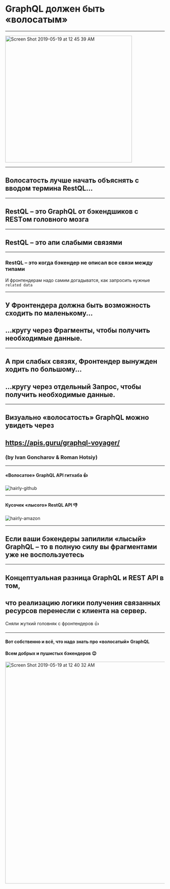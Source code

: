 
# GraphQL должен быть <span class="red">«волосатым»</span>

-----

<a href="https://user-images.githubusercontent.com/1946920/57199292-26073300-6f9f-11e9-886d-0cd8d84eac16.png" target="_blank"><img style="width: 400px;" class="plain" alt="Screen Shot 2019-05-19 at 12 45 39 AM" src="https://user-images.githubusercontent.com/1946920/57974374-d3833900-79d8-11e9-9302-1ec7e530bea8.png">
</a>

-----

## Волосатость лучше начать объяснять с вводом термина <span class="red">RestQL</span>...

-----

## <span class="red">RestQL</span> – это GraphQL от бэкендшиков с RESTом головного мозга

-----

## <span class="red">RestQL</span> – это апи слабыми связями

-----

### <span class="red">RestQL</span> – это когда бэкендер не описал все связи между типами

<span>И фронтендерам надо самим догадыватся, как запросить нужные `related data`</span> <!-- .element: class="fragment" -->

-----

## У Фронтендера должна быть возможность <span class="green">сходить по маленькому...</span>

<h2 class="fragment"><span class="green">...кругу</span> через Фрагменты, чтобы получить необходимые данные.</h2>

-----

## А при слабых связях, Фронтендер вынужден <span class="red">ходить по большому...</span>

<h2 class="fragment"><span class="red">...кругу</span> через отдельный Запрос, чтобы получить необходимые данные.</h2>

-----

## Визуально «волосатость» GraphQL можно увидеть через <!-- .element: class="orange" -->

## <https://apis.guru/graphql-voyager/>

### (by Ivan Goncharov & Roman Hotsiy)

-----

#### «Волосатое» GraphQL API гитхаба  👍 <!-- .element: class="green" -->

![hairly-github](https://user-images.githubusercontent.com/1946920/57200267-b0ee2a80-6fab-11e9-9c76-6053abe48ecd.jpg)

-----

#### Кусочек «лысого» RestQL API 👎 <!-- .element: class="red" -->

![hairly-amazon](https://user-images.githubusercontent.com/1946920/57200270-b3e91b00-6fab-11e9-9d65-e6f794ea42f5.jpg) <!-- .element: style="max-width: 600px" -->

-----

## Если ваши бэкендеры запилили <span class="red">«лысый» GraphQL</span> – то в полную силу вы <span class="red">фрагментами уже не воспользуетесь</span>

-----

## Концептуальная разница GraphQL и REST API в том,

## что реализацию логики получения связанных ресурсов перенесли с клиента на сервер. <!-- .element: class="fragment green" -->

Сняли жуткий головняк с фронтендеров 👍 <!-- .element: class="fragment" -->

-----

#### Вот собственно и всё, что надо знать про <span class="red">«волосатый»</span> GraphQL

#### Всем добрых и пушистых бэкендеров 😉 <!-- .element: class="fragment green" -->

<a href="https://user-images.githubusercontent.com/1946920/57199295-299aba00-6f9f-11e9-9f42-29c9ad6f2993.png" target="_blank">
<img style="width: 700px;" class="plain" alt="Screen Shot 2019-05-19 at 12 40 32 AM" src="https://user-images.githubusercontent.com/1946920/57974370-cf571b80-79d8-11e9-9ef3-d6aa23d5c2a5.png">
</a>